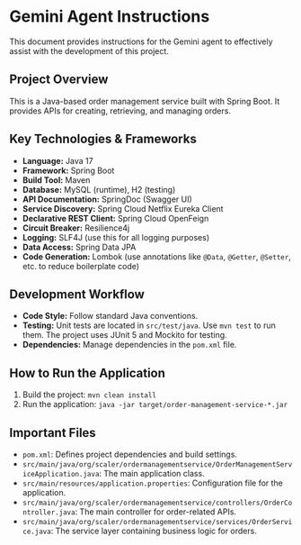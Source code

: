 # Gemini Agent Instructions

This document provides instructions for the Gemini agent to effectively assist with the development of this project.

## Project Overview

This is a Java-based order management service built with Spring Boot. It provides APIs for creating, retrieving, and managing orders.

## Key Technologies & Frameworks

*   **Language:** Java 17
*   **Framework:** Spring Boot
*   **Build Tool:** Maven
*   **Database:** MySQL (runtime), H2 (testing)
*   **API Documentation:** SpringDoc (Swagger UI)
*   **Service Discovery:** Spring Cloud Netflix Eureka Client
*   **Declarative REST Client:** Spring Cloud OpenFeign
*   **Circuit Breaker:** Resilience4j
*   **Logging:** SLF4J (use this for all logging purposes)
*   **Data Access:** Spring Data JPA
*   **Code Generation:** Lombok (use annotations like `@Data`, `@Getter`, `@Setter`, etc. to reduce boilerplate code)

## Development Workflow

*   **Code Style:** Follow standard Java conventions.
*   **Testing:** Unit tests are located in `src/test/java`. Use `mvn test` to run them. The project uses JUnit 5 and Mockito for testing.
*   **Dependencies:** Manage dependencies in the `pom.xml` file.

## How to Run the Application

1.  Build the project: `mvn clean install`
2.  Run the application: `java -jar target/order-management-service-*.jar`

## Important Files

*   `pom.xml`: Defines project dependencies and build settings.
*   `src/main/java/org/scaler/ordermanagementservice/OrderManagementServiceApplication.java`: The main application class.
*   `src/main/resources/application.properties`: Configuration file for the application.
*   `src/main/java/org/scaler/ordermanagementservice/controllers/OrderController.java`: The main controller for order-related APIs.
*   `src/main/java/org/scaler/ordermanagementservice/services/OrderService.java`: The service layer containing business logic for orders.
